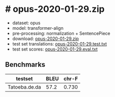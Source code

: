 # # opus-2020-01-29.zip

* dataset: opus
* model: transformer-align
* pre-processing: normalization + SentencePiece
* download: [opus-2020-01-29.zip](https://object.pouta.csc.fi/OPUS-MT-models/de-da/opus-2020-01-29.zip)
* test set translations: [opus-2020-01-29.test.txt](https://object.pouta.csc.fi/OPUS-MT-models/de-da/opus-2020-01-29.test.txt)
* test set scores: [opus-2020-01-29.eval.txt](https://object.pouta.csc.fi/OPUS-MT-models/de-da/opus-2020-01-29.eval.txt)

## Benchmarks

| testset               | BLEU  | chr-F |
|-----------------------|-------|-------|
| Tatoeba.de.da 	| 57.2 	| 0.730 |

